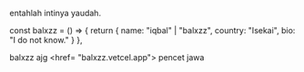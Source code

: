 entahlah intinya yaudah.

const balxzz = () => {
    return {
        name: "iqbal" | "balxzz",
        country: "Isekai",
        bio: "I do not know."
    }
},

balxzz ajg 
<href= "balxzz.vetcel.app"> pencet jawa</href>
